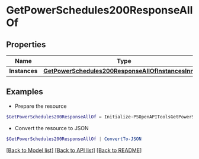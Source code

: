# GetPowerSchedules200ResponseAllOf
## Properties

Name | Type | Description | Notes
------------ | ------------- | ------------- | -------------
**Instances** | [**GetPowerSchedules200ResponseAllOfInstancesInner[]**](GetPowerSchedules200ResponseAllOfInstancesInner.md) |  | [optional] 

## Examples

- Prepare the resource
```powershell
$GetPowerSchedules200ResponseAllOf = Initialize-PSOpenAPIToolsGetPowerSchedules200ResponseAllOf  -Instances null
```

- Convert the resource to JSON
```powershell
$GetPowerSchedules200ResponseAllOf | ConvertTo-JSON
```

[[Back to Model list]](../README.md#documentation-for-models) [[Back to API list]](../README.md#documentation-for-api-endpoints) [[Back to README]](../README.md)

